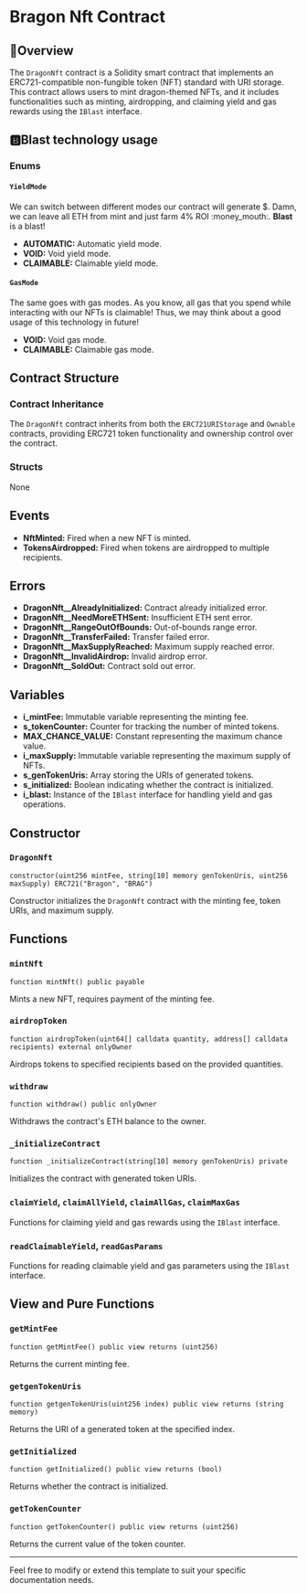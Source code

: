 # Bragon Nft Contract

## :scroll:Overview

The `DragonNft` contract is a Solidity smart contract that implements an ERC721-compatible non-fungible token (NFT) standard with URI storage. This contract allows users to mint dragon-themed NFTs, and it includes functionalities such as minting, airdropping, and claiming yield and gas rewards using the `IBlast` interface.

## :b:Blast technology usage

### Enums

#### `YieldMode`

We can switch between different modes our contract will generate $. Damn, we can leave all ETH from mint and just farm 4% ROI :money_mouth:. **Blast** is a blast! 

- **AUTOMATIC:** Automatic yield mode.
- **VOID:** Void yield mode.
- **CLAIMABLE:** Claimable yield mode.

#### `GasMode`

The same goes with gas modes. As you know, all gas that you spend while interacting with our NFTs is claimable! Thus, we may think about a good usage of this technology in future!

- **VOID:** Void gas mode.
- **CLAIMABLE:** Claimable gas mode.

## Contract Structure

### Contract Inheritance

The `DragonNft` contract inherits from both the `ERC721URIStorage` and `Ownable` contracts, providing ERC721 token functionality and ownership control over the contract.

### Structs

None

## Events

- **NftMinted:** Fired when a new NFT is minted.
- **TokensAirdropped:** Fired when tokens are airdropped to multiple recipients.

## Errors

- **DragonNft__AlreadyInitialized:** Contract already initialized error.
- **DragonNft__NeedMoreETHSent:** Insufficient ETH sent error.
- **DragonNft__RangeOutOfBounds:** Out-of-bounds range error.
- **DragonNft__TransferFailed:** Transfer failed error.
- **DragonNft__MaxSupplyReached:** Maximum supply reached error.
- **DragonNft__InvalidAirdrop:** Invalid airdrop error.
- **DragonNft__SoldOut:** Contract sold out error.

## Variables

- **i_mintFee:** Immutable variable representing the minting fee.
- **s_tokenCounter:** Counter for tracking the number of minted tokens.
- **MAX_CHANCE_VALUE:** Constant representing the maximum chance value.
- **i_maxSupply:** Immutable variable representing the maximum supply of NFTs.
- **s_genTokenUris:** Array storing the URIs of generated tokens.
- **s_initialized:** Boolean indicating whether the contract is initialized.
- **i_blast:** Instance of the `IBlast` interface for handling yield and gas operations.

## Constructor

### `DragonNft`

```solidity
constructor(uint256 mintFee, string[10] memory genTokenUris, uint256 maxSupply) ERC721("Bragon", "BRAG")
```

Constructor initializes the `DragonNft` contract with the minting fee, token URIs, and maximum supply.

## Functions

### `mintNft`

```solidity
function mintNft() public payable
```

Mints a new NFT, requires payment of the minting fee.

### `airdropToken`

```solidity
function airdropToken(uint64[] calldata quantity, address[] calldata recipients) external onlyOwner
```

Airdrops tokens to specified recipients based on the provided quantities.

### `withdraw`

```solidity
function withdraw() public onlyOwner
```

Withdraws the contract's ETH balance to the owner.

### `_initializeContract`

```solidity
function _initializeContract(string[10] memory genTokenUris) private
```

Initializes the contract with generated token URIs.

### `claimYield`, `claimAllYield`, `claimAllGas`, `claimMaxGas`

Functions for claiming yield and gas rewards using the `IBlast` interface.

### `readClaimableYield`, `readGasParams`

Functions for reading claimable yield and gas parameters using the `IBlast` interface.

## View and Pure Functions

### `getMintFee`

```solidity
function getMintFee() public view returns (uint256)
```

Returns the current minting fee.

### `getgenTokenUris`

```solidity
function getgenTokenUris(uint256 index) public view returns (string memory)
```

Returns the URI of a generated token at the specified index.

### `getInitialized`

```solidity
function getInitialized() public view returns (bool)
```

Returns whether the contract is initialized.

### `getTokenCounter`

```solidity
function getTokenCounter() public view returns (uint256)
```

Returns the current value of the token counter.

---

Feel free to modify or extend this template to suit your specific documentation needs.
